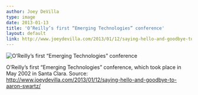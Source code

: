 ```yaml
---
author: Joey DeVilla
type: image
date: 2013-01-13
title: 'O’Reilly’s first “Emerging Technologies” conference'
layout: default
link: http://www.joeydevilla.com/2013/01/12/saying-hello-and-goodbye-to-aaron-swartz/
---
```

![O’Reilly’s first “Emerging Technologies” conference](http://25.media.tumblr.com/0155f52da36b5c2ee038d8f89067ed3c/tumblr_mgjuhioWOv1s3npego1_500.jpg)

O’Reilly’s first “Emerging Technologies” conference, which took place in May 2002 in Santa Clara. Source: http://www.joeydevilla.com/2013/01/12/saying-hello-and-goodbye-to-aaron-swartz/
